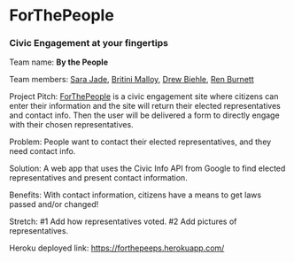 # ForThePeople
### Civic Engagement at your fingertips

Team name: **By the People**

Team members: [Sara Jade](https://www.linkedin.com/in/sara-jade/), [Britini Malloy](https://www.linkedin.com/in/britini-malloy-a1a0b245/), [Drew Biehle](https://www.linkedin.com/in/drew-biehle-844a2b15/), [Ren Burnett](https://www.linkedin.com/in/renard-burnett-39170369/)

Project Pitch: [ForThePeople](https://forthepeeps.herokuapp.com/) is a civic engagement site where citizens can enter their information and the site will return their elected representatives and contact info. Then the user will be delivered a form to directly engage with their chosen representatives.

Problem: People want to contact their elected representatives, and they need contact info.

Solution: A web app that uses the Civic Info API from Google to find elected representatives and present contact information.

Benefits: With contact information, citizens have a means to get laws passed and/or changed!

Stretch:
#1 Add how representatives voted.
#2 Add pictures of representatives.

Heroku deployed link:
https://forthepeeps.herokuapp.com/
